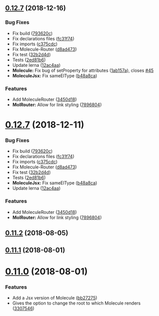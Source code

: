 ## [0.12.7](https://github.com/Molecule-JS/MoleculeJS/compare/v0.12.6...v0.12.7) (2018-12-16)


### Bug Fixes

* Fix build ([793620c](https://github.com/Molecule-JS/MoleculeJS/commit/793620c))
* Fix declarations files ([fc31f74](https://github.com/Molecule-JS/MoleculeJS/commit/fc31f74))
* Fix imports ([c375cdc](https://github.com/Molecule-JS/MoleculeJS/commit/c375cdc))
* Fix Molecule-Router ([d8ad473](https://github.com/Molecule-JS/MoleculeJS/commit/d8ad473))
* Fix test ([32b2d4d](https://github.com/Molecule-JS/MoleculeJS/commit/32b2d4d))
* Tests ([2ed81b6](https://github.com/Molecule-JS/MoleculeJS/commit/2ed81b6))
* Update lerna ([12ac4aa](https://github.com/Molecule-JS/MoleculeJS/commit/12ac4aa))
* **Molecule:** Fix bug of setProperty for attributes ([1ab157a](https://github.com/Molecule-JS/MoleculeJS/commit/1ab157a)), closes [#45](https://github.com/Molecule-JS/MoleculeJS/issues/45)
* **MoleculeJsx:** Fix sameElType ([b48a8ca](https://github.com/Molecule-JS/MoleculeJS/commit/b48a8ca))


### Features

* Add MoleculeRouter ([3450d18](https://github.com/Molecule-JS/MoleculeJS/commit/3450d18))
* **MolRouter:** Allow for link styling ([7896804](https://github.com/Molecule-JS/MoleculeJS/commit/7896804))



# [0.12.7](https://github.com/Molecule-JS/MoleculeJS/compare/v0.12.6...v0.12.7) (2018-12-11)

### Bug Fixes

- Fix build ([793620c](https://github.com/Molecule-JS/MoleculeJS/commit/793620c))
- Fix declarations files ([fc31f74](https://github.com/Molecule-JS/MoleculeJS/commit/fc31f74))
- Fix imports ([c375cdc](https://github.com/Molecule-JS/MoleculeJS/commit/c375cdc))
- Fix Molecule-Router ([d8ad473](https://github.com/Molecule-JS/MoleculeJS/commit/d8ad473))
- Fix test ([32b2d4d](https://github.com/Molecule-JS/MoleculeJS/commit/32b2d4d))
- Tests ([2ed81b6](https://github.com/Molecule-JS/MoleculeJS/commit/2ed81b6))
- **MoleculeJsx:** Fix sameElType ([b48a8ca](https://github.com/Molecule-JS/MoleculeJS/commit/b48a8ca))
- Update lerna ([12ac4aa](https://github.com/Molecule-JS/MoleculeJS/commit/12ac4aa))

### Features

- Add MoleculeRouter ([3450d18](https://github.com/Molecule-JS/MoleculeJS/commit/3450d18))
- **MolRouter:** Allow for link styling ([7896804](https://github.com/Molecule-JS/MoleculeJS/commit/7896804))

<a name="0.11.2"></a>

## [0.11.2](https://github.com/Molecule-JS/MoleculeJS/compare/v0.11.1...v0.11.2) (2018-08-05)

<a name="0.11.1"></a>

## [0.11.1](https://github.com/Molecule-JS/MoleculeJS/compare/v0.11.0...v0.11.1) (2018-08-01)

<a name="0.11.0"></a>

# [0.11.0](https://github.com/Molecule-JS/MoleculeJS/compare/v0.10.4...v0.11.0) (2018-08-01)

### Features

- Add a Jsx version of Molecule ([bb27275](https://github.com/Molecule-JS/MoleculeJS/commit/bb27275))
- Gives the option to change the root to which Molecule renders ([3307546](https://github.com/Molecule-JS/MoleculeJS/commit/3307546))
